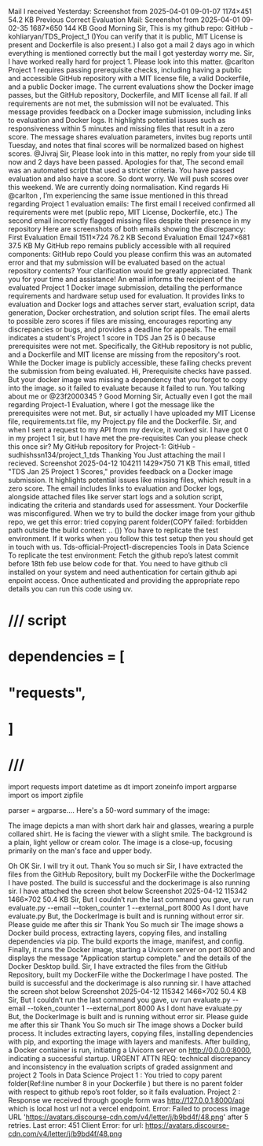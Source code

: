 Mail I received Yesterday: Screenshot from 2025-04-01 09-01-07 1174×451 54.2 KB Previous Correct Evaluation Mail: Screenshot from 2025-04-01 09-02-35 1687×650 144 KB Good Morning Sir, This is my github repo: GitHub - kohliaryan/TDS_Project_1 ()You can verify that it is public, MIT License is present and Dockerfile is also present.) I also got a mail 2 days ago in which everything is mentioned correctly but the mail I got yesterday worry me.  Sir, I have worked really hard for project 1. Please look into this matter. @carlton
Project 1 requires passing prerequisite checks, including having a public and accessible GitHub repository with a MIT license file, a valid Dockerfile, and a public Docker image. The current evaluations show the Docker image passes, but the GitHub repository, Dockerfile, and MIT license all fail. If all requirements are not met, the submission will not be evaluated.
This message provides feedback on a Docker image submission, including links to evaluation and Docker logs. It highlights potential issues such as responsiveness within 5 minutes and missing files that result in a zero score. The message shares evaluation parameters, invites bug reports until Tuesday, and notes that final scores will be normalized based on highest scores.
@Jivraj Sir, Please look into in this matter, no reply from your side till now and 2 days have been passed.
Apologies for that, The second email was an automated script that used a stricter criteria. You have passed evaluation and also have a score. So dont worry. We will push scores over this weekend. We are currently doing normalisation. Kind regards
Hi @carlton , I’m experiencing the same issue mentioned in this thread regarding Project 1 evaluation emails: The first email I received confirmed all requirements were met (public repo, MIT License, Dockerfile, etc.) The second email incorrectly flagged missing files despite their presence in my repository Here are screenshots of both emails showing the discrepancy: First Evaluation Email 1511×724 76.2 KB Second Evaluation Email 1247×681 37.5 KB My GitHub repo remains publicly accessible with all required components: GitHub repo Could you please confirm this was an automated error and that my submission will be evaluated based on the actual repository contents? Your clarification would be greatly appreciated. Thank you for your time and assistance!
An email informs the recipient of the evaluated Project 1 Docker image submission, detailing the performance requirements and hardware setup used for evaluation. It provides links to evaluation and Docker logs and attaches server start, evaluation script, data generation, Docker orchestration, and solution script files. The email alerts to possible zero scores if files are missing, encourages reporting any discrepancies or bugs, and provides a deadline for appeals.
The email indicates a student's Project 1 score in TDS Jan 25 is 0 because prerequisites were not met.  Specifically, the GitHub repository is not public, and a Dockerfile and MIT license are missing from the repository's root. While the Docker image is publicly accessible, these failing checks prevent the submission from being evaluated.
Hi, Prerequisite checks have passed. But your docker image was missing a dependency that you forgot to copy into the image. so it failed to evaluate because it failed to run.
You talking about me or @23f2000345 ?
Good Morning Sir, Actually even I got the mail regarding Project-1 Evaluation, where I got the message like the prerequisites were not met. But, sir actually I have uploaded my MIT License file, requirements.txt file, my Project.py file and the Dockerfile. Sir, and when I sent a request to my API from my device, it worked sir. I have got 0 in my project 1 sir, but I have met the pre-requisites Can you please check this once sir? My GitHub repository for Project-1: GitHub - sudhishssn134/project_1_tds Thanking You Just attaching the mail I recieved. Screenshot 2025-04-12 104211 1429×750 71 KB
This email, titled "TDS Jan 25 Project 1 Scores," provides feedback on a Docker image submission. It highlights potential issues like missing files, which result in a zero score. The email includes links to evaluation and Docker logs, alongside attached files like server start logs and a solution script, indicating the criteria and standards used for assessment.
Your Dockerfile was misconfigured. When we try to build the docker image from your github repo, we get this error: tried copying parent folder(COPY failed: forbidden path outside the build context: .. ()) You have to replicate the test environment. If it works when you follow this test setup then you should get in touch with us. Tds-official-Project1-discrepencies Tools in Data Science To replicate the test environment: 
Fetch the github repo’s latest commit before 18th feb use below code for that. You need to have github cli installed on your system and need authentication for certain github api enpoint access. Once authenticated and providing the appropriate repo details you can  run this code using uv. 
# /// script
# dependencies = [
#   "requests",
# ]
# ///

import requests
import datetime as dt
import zoneinfo
import argparse
import os
import zipfile

parser = argparse.…
Here's a 50-word summary of the image:

The image depicts a man with short dark hair and glasses, wearing a purple collared shirt. He is facing the viewer with a slight smile. The background is a plain, light yellow or cream color. The image is a close-up, focusing primarily on the man's face and upper body.

Oh OK Sir. I will try it out. Thank You so much sir
Sir, I have extracted the files from the GitHub Repository, built my DockerFile withe the DockerImage I have posted. The build is successful and the dockerimage is also running sir. I have attached the screen shot below Screenshot 2025-04-12 115342 1466×702 50.4 KB Sir, But I couldn’t run the last command you gave, uv run evaluate.py --email <any email> --token_counter 1 --external_port 8000 As I dont have evaluate.py But, the DockerImage is built and is running without error sir. Please guide me after this sir Thank You So much sir
The image shows a Docker build process, extracting layers, copying files, and installing dependencies via pip. The build exports the image, manifest, and config.  Finally, it runs the Docker image, starting a Uvicorn server on port 8000 and displays the message "Application startup complete." and the details of the Docker Desktop build.
Sir, I have extracted the files from the GitHub Repository, built my DockerFile withe the DockerImage I have posted. The build is successful and the dockerimage is also running sir. I have attached the screen shot below Screenshot 2025-04-12 115342 1466×702 50.4 KB Sir, But I couldn’t run the last command you gave, uv run evaluate.py --email <any email> --token_counter 1 --external_port 8000 As I dont have evaluate.py But, the DockerImage is built and is running without error sir. Please guide me after this sir Thank You So much sir
The image shows a Docker build process. It includes extracting layers, copying files, installing dependencies with pip, and exporting the image with layers and manifests. After building, a Docker container is run, initiating a Uvicorn server on http://0.0.0.0:8000, indicating a successful startup.
URGENT ATTN REQ: technical discrepancy and inconsistency in the evaluation scripts of graded assignment and project 2 Tools in Data Science Project 1 : You tried to copy parent folder(Ref:line number 8 in your Dockerfile ) but there is no parent folder with respect to github repo’s root folder, so it fails evaluation. 
Project 2 : Response we received through google form was http://127.0.0.1:8000/api which is local host url not a vercel endpoint.
Error: Failed to process image URL 'https://avatars.discourse-cdn.com/v4/letter/j/b9bd4f/48.png' after 5 retries. Last error: 451 Client Error:  for url: https://avatars.discourse-cdn.com/v4/letter/j/b9bd4f/48.png
